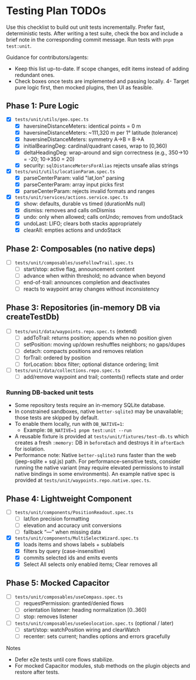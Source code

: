 # Testing Plan TODOs

Use this checklist to build out unit tests incrementally. Prefer fast, deterministic tests. After writing a test suite, check the box and include a brief note in the corresponding commit message. Run tests with `pnpm test:unit`.

Guidance for contributors/agents:

- Keep this list up-to-date. If scope changes, edit items instead of adding redundant ones.
- Check boxes once tests are implemented and passing locally.
  4- Target pure logic first, then mocked plugins, then UI as feasible.

## Phase 1: Pure Logic

- [x] `tests/unit/utils/geo.spec.ts`
  - [x] haversineDistanceMeters: identical points = 0 m
  - [x] haversineDistanceMeters: ~111,320 m per 1° latitude (tolerance)
  - [x] haversineDistanceMeters: symmetry A→B = B→A
  - [x] initialBearingDeg: cardinal/quadrant cases, wrap to [0,360)
  - [x] deltaHeadingDeg: wrap-around and sign correctness (e.g., 350→10 = -20; 10→350 = 20)
  - [x] security: `sqlDistanceMetersForAlias` rejects unsafe alias strings
- [x] `tests/unit/utils/locationParam.spec.ts`
  - [x] parseCenterParam: valid "lat,lon" parsing
  - [x] parseCenterParam: array input picks first
  - [x] parseCenterParam: rejects invalid formats and ranges
- [x] `tests/unit/services/actions.service.spec.ts`
  - [x] show: defaults, durable vs timed (durationMs null)
  - [x] dismiss: removes and calls onDismiss
  - [x] undo: only when allowed; calls onUndo; removes from undoStack
  - [x] undoLast: LIFO; clears both stacks appropriately
  - [x] clearAll: empties actions and undoStack

## Phase 2: Composables (no native deps)

- [ ] `tests/unit/composables/useFollowTrail.spec.ts`
  - [ ] start/stop: active flag, announcement content
  - [ ] advance when within threshold; no advance when beyond
  - [ ] end-of-trail: announces completion and deactivates
  - [ ] reacts to waypoint array changes without inconsistency

## Phase 3: Repositories (in-memory DB via createTestDb)

- [ ] `tests/unit/data/waypoints.repo.spec.ts` (extend)
  - [ ] addToTrail: returns position; appends when no position given
  - [ ] setPosition: moving up/down reshuffles neighbors; no gaps/dupes
  - [ ] detach: compacts positions and removes relation
  - [ ] forTrail: ordered by position
  - [ ] forLocation: bbox filter; optional distance ordering; limit
- [ ] `tests/unit/data/collections.repo.spec.ts`
  - [ ] add/remove waypoint and trail; contents() reflects state and order

### Running DB-backed unit tests

- Some repository tests require an in-memory SQLite database.
- In constrained sandboxes, native `better-sqlite3` may be unavailable; those tests are skipped by default.
- To enable them locally, run with `DB_NATIVE=1`:
  - Example: `DB_NATIVE=1 pnpm test:unit --run`
- A reusable fixture is provided at `tests/unit/fixtures/test-db.ts` which creates a fresh `:memory:` DB in `beforeEach` and destroys it in `afterEach` for isolation.
- Performance note: Native `better-sqlite3` runs faster than the web (jeep-sqlite + sql.js) path. For performance-sensitive tests, consider running the native variant (may require elevated permissions to install native bindings in some environments). An example native spec is provided at `tests/unit/waypoints.repo.native.spec.ts`.

## Phase 4: Lightweight Component

- [ ] `tests/unit/components/PositionReadout.spec.ts`
  - [ ] lat/lon precision formatting
  - [ ] elevation and accuracy unit conversions
  - [ ] fallback “—” when missing data
- [x] `tests/unit/components/MultiSelectWizard.spec.ts`
  - [x] loads items and shows labels + sublabels
  - [x] filters by query (case-insensitive)
  - [x] commits selected ids and emits events
  - [x] Select All selects only enabled items; Clear removes all

## Phase 5: Mocked Capacitor

- [ ] `tests/unit/composables/useCompass.spec.ts`
  - [ ] requestPermission: granted/denied flows
  - [ ] orientation listener: heading normalization [0..360)
  - [ ] stop: removes listener
- [ ] `tests/unit/composables/useGeolocation.spec.ts` (optional / later)
  - [ ] start/stop: watchPosition wiring and clearWatch
  - [ ] recenter: sets current; handles options and errors gracefully

Notes

- Defer e2e tests until core flows stabilize.
- For mocked Capacitor modules, stub methods on the plugin objects and restore after tests.
